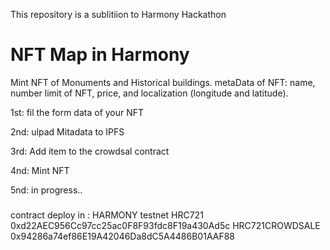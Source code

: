 This repository is a sublitiion to Harmony Hackathon 


NFT Map in Harmony 
===================
Mint NFT of Monuments and Historical buildings. metaData of NFT: name, number limit of NFT, price, and localization (longitude and latitude).

1st: fil the form data of your NFT

2nd: ulpad Mitadata to IPFS 

3rd:  Add item to the crowdsal contract

4nd: Mint NFT 

5nd: in progress..


### 
contract deploy in :
HARMONY testnet 
HRC721 0xd22AEC956Cc97cc25ac0F8F93fdc8F19a430Ad5c
HRC721CROWDSALE 0x94286a74ef86E19A42046Da8dC5A4486B01AAF88

### 